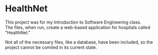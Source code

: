 # HealthNet
This project was for my Introduction to Software Engineering class.  
The files, when run, create a web-based application for hospitals called "HealthNet."

Not all of the necessary files, like a database, have been included, so the project cannot be comiled in its current state.
